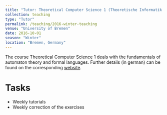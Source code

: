```yaml
---
title: "Tutor: Theoretical Computer Science 1 (Theoretische Informatik 1)"
collection: teaching
type: "Tutor"
permalink: /teaching/2016-winter-teaching
venue: "University of Bremen"
date: 2016-10-01
season: "Winter"
location: "Bremen, Germany"
---
```


The course Theoretical Computer Science 1 deals with the fundamentals of automaton theory and formal languages. Further details (in german) can be found on the corresponding [website](http://www.informatik.uni-bremen.de/tdki/lehre/ws16/theoinf/).

Tasks
======

- Weekly tutorials
- Weekly correction of the exercises